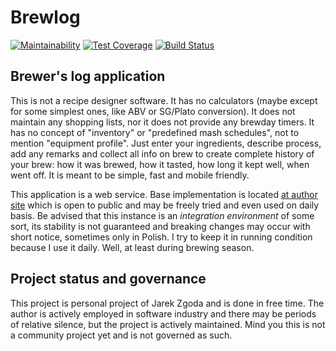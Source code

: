 # Brewlog

[![Maintainability](https://api.codeclimate.com/v1/badges/bd95b4c237bb56fb116f/maintainability)](https://codeclimate.com/github/zgoda/brewlog/maintainability) [![Test Coverage](https://api.codeclimate.com/v1/badges/bd95b4c237bb56fb116f/test_coverage)](https://codeclimate.com/github/zgoda/brewlog/test_coverage) [![Build Status](https://travis-ci.com/zgoda/brewlog.svg?branch=master)](https://travis-ci.com/zgoda/brewlog)

## Brewer's log application

This is not a recipe designer software. It has no calculators (maybe except for some simplest ones, like ABV or SG/Plato conversion). It does not maintain any shopping lists, nor it does not provide any brewday timers. It has no concept of "inventory" or "predefined mash schedules", not to mention "equipment profile". Just enter your ingredients, describe process, add any remarks and collect all info on brew to create complete history of your brew: how it was brewed, how it tasted, how long it kept well, when went off. It is meant to be simple, fast and mobile friendly.

This application is a web service. Base implementation is located [at author site](https://brewlog.zgodowie.org) which is open to public and may be freely tried and even used on daily basis. Be advised that this instance is an _integration environment_ of some sort, its stability is not guaranteed and breaking changes may occur with short notice, sometimes only in Polish. I try to keep it in running condition because I use it daily. Well, at least during brewing season.

## Project status and governance

This project is personal project of Jarek Zgoda and is done in free time. The author is actively employed in software industry and there may be periods of relative silence, but the project is actively maintained. Mind you this is not a community project yet and is not governed as such.
